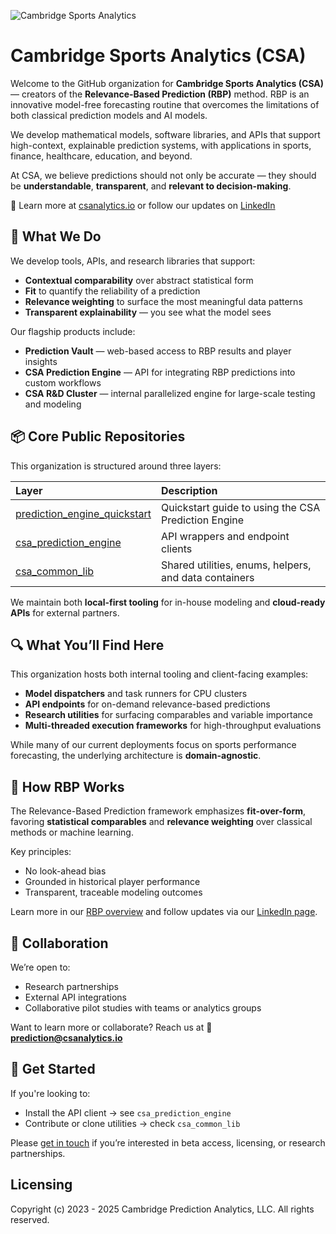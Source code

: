 ![Cambridge Sports Analytics](https://prediction-vault.csanalytics.io/csa_logo_horizontal.png)

# Cambridge Sports Analytics (CSA)

Welcome to the GitHub organization for **Cambridge Sports Analytics (CSA)** — creators of the **Relevance-Based Prediction (RBP)** method. RBP is an innovative model-free forecasting routine that overcomes the limitations of both classical prediction models and AI models.

We develop mathematical models, software libraries, and APIs that support high-context, explainable prediction systems, with applications in sports, finance, healthcare, education, and beyond.

At CSA, we believe predictions should not only be accurate — they should be **understandable**, **transparent**, and **relevant to decision-making**.

🔗 Learn more at [csanalytics.io](https://www.csanalytics.io) or follow our updates on [LinkedIn](https://www.linkedin.com/company/csanalytics)

## 🔬 What We Do

We develop tools, APIs, and research libraries that support:

- **Contextual comparability** over abstract statistical form  
- **Fit** to quantify the reliability of a prediction  
- **Relevance weighting** to surface the most meaningful data patterns  
- **Transparent explainability** — you see what the model sees

Our flagship products include:

- **Prediction Vault** — web-based access to RBP results and player insights  
- **CSA Prediction Engine** — API for integrating RBP predictions into custom workflows  
- **CSA R&D Cluster** — internal parallelized engine for large-scale testing and modeling


## 📦 Core Public Repositories

This organization is structured around three layers:

| Layer | Description |
|:---|:---|
| [prediction_engine_quickstart](https://github.com/CambridgeSportsAnalytics/prediction_engine_quickstart) | Quickstart guide to using the CSA Prediction Engine |
| [csa_prediction_engine](https://github.com/CambridgeSportsAnalytics/csa_prediction_engine) | API wrappers and endpoint clients |
| [csa_common_lib](https://github.com/CambridgeSportsAnalytics/csa_common_lib) | Shared utilities, enums, helpers, and data containers |


We maintain both **local-first tooling** for in-house modeling and **cloud-ready APIs** for external partners.


## 🔍 What You’ll Find Here

This organization hosts both internal tooling and client-facing examples:

- **Model dispatchers** and task runners for CPU clusters
- **API endpoints** for on-demand relevance-based predictions
- **Research utilities** for surfacing comparables and variable importance
- **Multi-threaded execution frameworks** for high-throughput evaluations

While many of our current deployments focus on sports performance forecasting, the underlying architecture is **domain-agnostic**.


## 🧠 How RBP Works

The Relevance-Based Prediction framework emphasizes **fit-over-form**, favoring **statistical comparables** and **relevance weighting** over classical methods or machine learning.

Key principles:
- No look-ahead bias
- Grounded in historical player performance
- Transparent, traceable modeling outcomes

Learn more in our [RBP overview](https://www.linkedin.com/pulse/which-mlb-breakouts-real-csanalytics-jdgjf) and follow updates via our [LinkedIn page](https://www.linkedin.com/company/csanalytics/).


## 🤝 Collaboration

We’re open to:
- Research partnerships
- External API integrations
- Collaborative pilot studies with teams or analytics groups

Want to learn more or collaborate? Reach us at 📧 **prediction@csanalytics.io**


## 🧭 Get Started

If you're looking to:
- Install the API client → see `csa_prediction_engine`  
- Contribute or clone utilities → check `csa_common_lib`

Please [get in touch](mailto:prediction@csanalytics.io) if you’re interested in beta access, licensing, or research partnerships.

## Licensing
Copyright (c) 2023 - 2025 Cambridge Prediction Analytics, LLC. All rights reserved.
